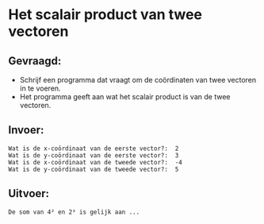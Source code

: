 # Het scalair product van twee vectoren


## Gevraagd:

* Schrijf een programma dat vraagt om de coördinaten van twee vectoren in te voeren.
* Het programma geeft aan wat het scalair product is van de twee vectoren.

## Invoer:
```
Wat is de x-coördinaat van de eerste vector?:  2
Wat is de y-coördinaat van de eerste vector?:  3
Wat is de x-coördinaat van de tweede vector?:  -4
Wat is de y-coördinaat van de tweede vector?:  5

```

## Uitvoer:

```
De som van 4² en 2³ is gelijk aan ...
```
